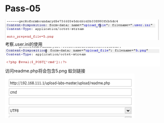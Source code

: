 # Pass-05
![](vx_images/167844747840705.png)
考察.user.ini的使用
![](vx_images/530454706185260.png)
访问readme.php将会包含5.png
蚁剑链接
![](vx_images/113164493629986.png)